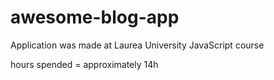 # awesome-blog-app
Application was made at Laurea University JavaScript course

hours spended = approximately 14h

